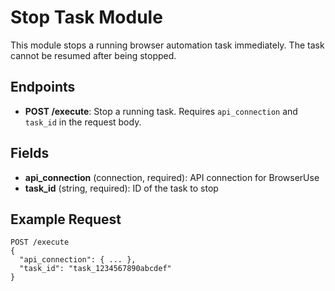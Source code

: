 # Stop Task Module

This module stops a running browser automation task immediately. The task cannot be resumed after being stopped.

## Endpoints
- **POST /execute**: Stop a running task. Requires `api_connection` and `task_id` in the request body.

## Fields
- **api_connection** (connection, required): API connection for BrowserUse
- **task_id** (string, required): ID of the task to stop

## Example Request
```
POST /execute
{
  "api_connection": { ... },
  "task_id": "task_1234567890abcdef"
}
```
